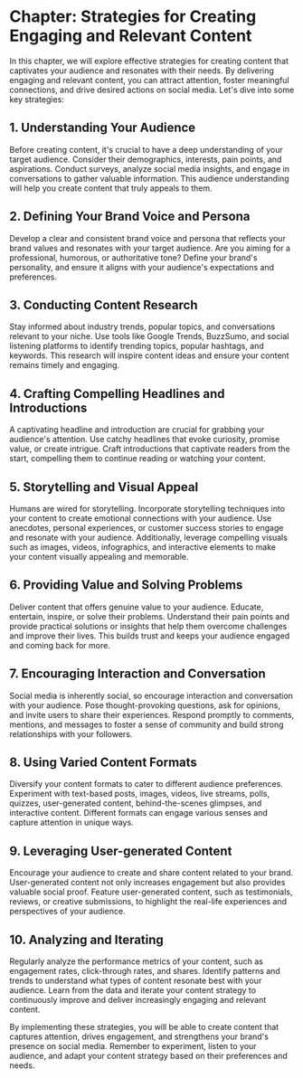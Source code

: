 Chapter: Strategies for Creating Engaging and Relevant Content
==============================================================

In this chapter, we will explore effective strategies for creating content that captivates your audience and resonates with their needs. By delivering engaging and relevant content, you can attract attention, foster meaningful connections, and drive desired actions on social media. Let's dive into some key strategies:

**1. Understanding Your Audience**
----------------------------------

Before creating content, it's crucial to have a deep understanding of your target audience. Consider their demographics, interests, pain points, and aspirations. Conduct surveys, analyze social media insights, and engage in conversations to gather valuable information. This audience understanding will help you create content that truly appeals to them.

**2. Defining Your Brand Voice and Persona**
--------------------------------------------

Develop a clear and consistent brand voice and persona that reflects your brand values and resonates with your target audience. Are you aiming for a professional, humorous, or authoritative tone? Define your brand's personality, and ensure it aligns with your audience's expectations and preferences.

**3. Conducting Content Research**
----------------------------------

Stay informed about industry trends, popular topics, and conversations relevant to your niche. Use tools like Google Trends, BuzzSumo, and social listening platforms to identify trending topics, popular hashtags, and keywords. This research will inspire content ideas and ensure your content remains timely and engaging.

**4. Crafting Compelling Headlines and Introductions**
------------------------------------------------------

A captivating headline and introduction are crucial for grabbing your audience's attention. Use catchy headlines that evoke curiosity, promise value, or create intrigue. Craft introductions that captivate readers from the start, compelling them to continue reading or watching your content.

**5. Storytelling and Visual Appeal**
-------------------------------------

Humans are wired for storytelling. Incorporate storytelling techniques into your content to create emotional connections with your audience. Use anecdotes, personal experiences, or customer success stories to engage and resonate with your audience. Additionally, leverage compelling visuals such as images, videos, infographics, and interactive elements to make your content visually appealing and memorable.

**6. Providing Value and Solving Problems**
-------------------------------------------

Deliver content that offers genuine value to your audience. Educate, entertain, inspire, or solve their problems. Understand their pain points and provide practical solutions or insights that help them overcome challenges and improve their lives. This builds trust and keeps your audience engaged and coming back for more.

**7. Encouraging Interaction and Conversation**
-----------------------------------------------

Social media is inherently social, so encourage interaction and conversation with your audience. Pose thought-provoking questions, ask for opinions, and invite users to share their experiences. Respond promptly to comments, mentions, and messages to foster a sense of community and build strong relationships with your followers.

**8. Using Varied Content Formats**
-----------------------------------

Diversify your content formats to cater to different audience preferences. Experiment with text-based posts, images, videos, live streams, polls, quizzes, user-generated content, behind-the-scenes glimpses, and interactive content. Different formats can engage various senses and capture attention in unique ways.

**9. Leveraging User-generated Content**
----------------------------------------

Encourage your audience to create and share content related to your brand. User-generated content not only increases engagement but also provides valuable social proof. Feature user-generated content, such as testimonials, reviews, or creative submissions, to highlight the real-life experiences and perspectives of your audience.

**10. Analyzing and Iterating**
-------------------------------

Regularly analyze the performance metrics of your content, such as engagement rates, click-through rates, and shares. Identify patterns and trends to understand what types of content resonate best with your audience. Learn from the data and iterate your content strategy to continuously improve and deliver increasingly engaging and relevant content.

By implementing these strategies, you will be able to create content that captures attention, drives engagement, and strengthens your brand's presence on social media. Remember to experiment, listen to your audience, and adapt your content strategy based on their preferences and needs.
